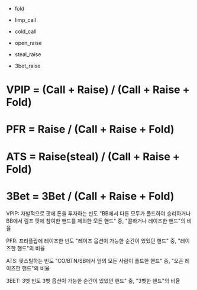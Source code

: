 - fold

- limp_call
- cold_call

- open_raise
- steal_raise
- 3bet_raise

# VPIP = (Call + Raise) / (Call + Raise + Fold)
# PFR = Raise / (Call + Raise + Fold)
# ATS = Raise(steal) / (Call + Raise + Fold)
# 3Bet = 3Bet / (Call + Raise + Fold)


VPIP: 자발적으로 팟에 돈을 투자하는 빈도
"BB에서 다른 모두가 폴드하여 승리하거나 BB에서 림프 팟에 참여한 핸드를 제외한 모든 핸드" 중,
"콜하거나 레이즈한 핸드"의 비율

PFR: 프리플랍에 레이즈한 빈도
"레이즈 옵션이 가능한 순간이 있었던 핸드" 중,
"레이즈한 핸드"의 비율

ATS: 팟스틸하는 빈도
"CO/BTN/SB에서 앞의 모든 사람이 폴드한 핸드" 중,
"오픈 레이즈한 핸드"의 비율

3BET: 3벳 빈도
3벳 옵션이 가능한 순간이 있었던 핸드" 중,
"3벳한 핸드"의 비율

